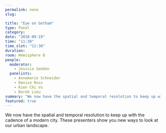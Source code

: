 ```yaml
---
permalink: none
slug:

title: "Eye on Gotham"
type: Panel
category:
date: "2018-09-19"
time: "11:30"
time_slot: "11:30"
duration:
room: Hemisphere B
people:
  moderator:
    - Jessica Seddon
  panelists:
    - Annemarie Schneider
    - Denise Ross
    - Kien Chi Vu
    - Derek Lieu
summary: "We now have the spatial and temporal resolution to keep up with the cadence of a modern city. These presenters show you new ways to look at our urban landscape."
featured: true
---
```

We now have the spatial and temporal resolution to keep up with the cadence of a modern city. These presenters show you new ways to look at our urban landscape.

